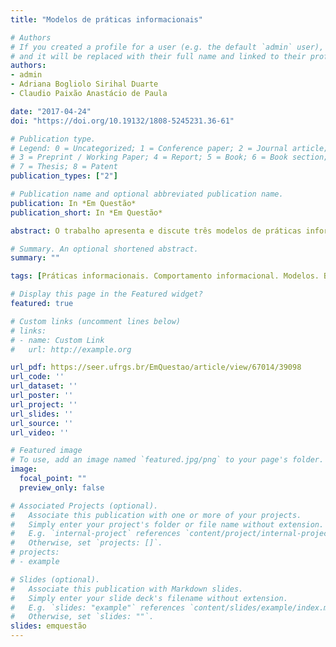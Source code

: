 ```yaml
---
title: "Modelos de práticas informacionais"

# Authors
# If you created a profile for a user (e.g. the default `admin` user), write the username (folder name) here 
# and it will be replaced with their full name and linked to their profile.
authors:
- admin
- Adriana Bogliolo Sirihal Duarte
- Claudio Paixão Anastácio de Paula

date: "2017-04-24"
doi: "https://doi.org/10.19132/1808-5245231.36-61"

# Publication type.
# Legend: 0 = Uncategorized; 1 = Conference paper; 2 = Journal article;
# 3 = Preprint / Working Paper; 4 = Report; 5 = Book; 6 = Book section;
# 7 = Thesis; 8 = Patent
publication_types: ["2"]

# Publication name and optional abbreviated publication name.
publication: In *Em Questão*
publication_short: In *Em Questão*

abstract: O trabalho apresenta e discute três modelos de práticas informacionais identificados na literatura da Ciência da Informação. A identificação ocorreu a partir de buscas realizadas no Portal de Periódicos da Coordenação de Aperfeiçoamento de Pessoal de Nível Superior e na Biblioteca Digital Brasileira de Teses e Dissertações. Todos os modelos foram desenvolvidos no contexto de busca de informação na vida cotidiana e adotam uma abordagem socioconstrucionista. Embora apresentem algumas semelhanças, os modelos diferem entre si por descreverem diferentes atividades e considerarem diferentes elementos como constituintes e/ou influenciadores das práticas informacionais identificadas.

# Summary. An optional shortened abstract.
summary: ""

tags: [Práticas informacionais. Comportamento informacional. Modelos. Busca de informação. Vida cotidiana.]

# Display this page in the Featured widget?
featured: true

# Custom links (uncomment lines below)
# links:
# - name: Custom Link
#   url: http://example.org

url_pdf: https://seer.ufrgs.br/EmQuestao/article/view/67014/39098
url_code: ''
url_dataset: ''
url_poster: ''
url_project: ''
url_slides: ''
url_source: ''
url_video: ''

# Featured image
# To use, add an image named `featured.jpg/png` to your page's folder. 
image:
  focal_point: ""
  preview_only: false

# Associated Projects (optional).
#   Associate this publication with one or more of your projects.
#   Simply enter your project's folder or file name without extension.
#   E.g. `internal-project` references `content/project/internal-project/index.md`.
#   Otherwise, set `projects: []`.
# projects:
# - example

# Slides (optional).
#   Associate this publication with Markdown slides.
#   Simply enter your slide deck's filename without extension.
#   E.g. `slides: "example"` references `content/slides/example/index.md`.
#   Otherwise, set `slides: ""`.
slides: emquestão
---
```

